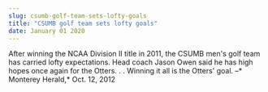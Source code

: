 ```yaml
---
slug: csumb-golf-team-sets-lofty-goals
title: "CSUMB golf team sets lofty goals"
date: January 01 2020
---
```


 
<p>
  After winning the NCAA Division II title in 2011, the CSUMB men's golf team
  has carried lofty expectations. Head coach Jason Owen said he has high hopes
  once again for the Otters. . . Winning it all is the Otters' goal. –* Monterey
  Herald,* Oct. 12, 2012
</p>
 
